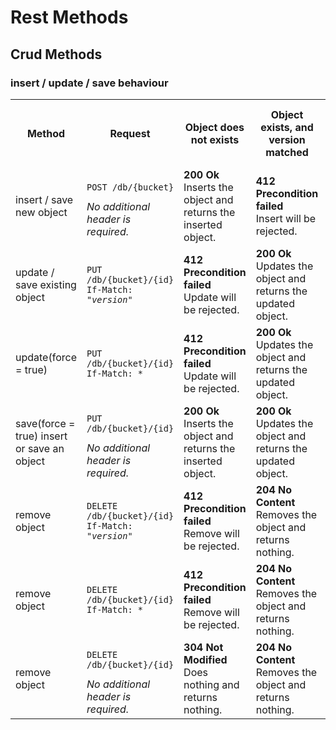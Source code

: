 # Rest Methods

## Crud Methods

### insert / update / save behaviour

<table>
    <tr>
        <th>Method</th>
        <th>Request</th>
        <th>Object does not exists</th>
        <th>Object exists, and version matched</th>
        <th>Object exists, and version doesn't matched</th>
    </tr>
    <tr>
        <td>insert / save new object</td>
        <td>
<pre><code>POST /db/{bucket}</code></pre>   
            <i>No additional header is required.</i>
        </td>
        <td><b>200 Ok</b><br> Inserts the object and returns the inserted object.</td>
        <td><b>412 Precondition failed</b><br> Insert will be rejected.</td>
        <td><b>412 Precondition failed</b><br> Insert will be rejected.</td>
    </tr>
    <tr>
        <td>update / save existing object</td>
        <td>
<pre><code>PUT /db/{bucket}/{id}
If-Match: &quot;<i>version</i>&quot;</code></pre>        
        </td>                                                               
        <td><b>412 Precondition failed</b><br> Update will be rejected.</td>
        <td><b>200 Ok</b><br> Updates the object and returns the updated object.</td>
        <td><b>412 Precondition failed</b><br> Update will be rejected.</td>
    </tr>
    <tr>
        <td>update(force = true)</td>
        <td>
<pre><code>PUT /db/{bucket}/{id}
If-Match: *</code></pre>        
        </td>      
        <td><b>412 Precondition failed</b><br> Update will be rejected.</td>
        <td><b>200 Ok</b><br> Updates the object and returns the updated object.</td>
        <td><b>200 Ok</b><br> Overwrites the object and returns the updated object.</td>
    </tr>
    <tr>
        <td>save(force = true) insert or save an object</td>
        <td>
<pre><code>PUT /db/{bucket}/{id}</code></pre>   
            <i>No additional header is required.</i>
        </td>
        <td><b>200 Ok</b><br> Inserts the object and returns the inserted object.</td>
        <td><b>200 Ok</b><br> Updates the object and returns the updated object.</td>
        <td><b>200 Ok</b><br> Overwrites the object and returns the updated object.</td>
    </tr>
    <tr>
        <td>remove object</td>
        <td>
<pre><code>DELETE /db/{bucket}/{id}
If-Match: &quot;<i>version</i>&quot;</code></pre>        
        </td>                                                               
        <td><b>412 Precondition failed</b><br> Remove will be rejected.</td>
        <td><b>204 No Content</b><br> Removes the object and returns nothing.</td>
        <td><b>412 Precondition failed</b><br> Remove will be rejected.</td>
    </tr>
    <tr>
        <td>remove object</td>
        <td>
<pre><code>DELETE /db/{bucket}/{id}
If-Match: *</code></pre>        
        </td>      
        <td><b>412 Precondition failed</b><br> Remove will be rejected.</td>
        <td><b>204 No Content</b><br> Removes the object and returns nothing.</td>
        <td><b>204 No Content</b><br> Removes the object and returns nothing.</td>
    </tr>
    <tr>
        <td>remove object</td>
        <td>
<pre><code>DELETE /db/{bucket}/{id}</code></pre>   
            <i>No additional header is required.</i>
        </td>
        <td><b>304 Not Modified</b><br> Does nothing and returns nothing.</td>
        <td><b>204 No Content</b><br> Removes the object and returns nothing.</td>
        <td><b>204 No Content</b><br> Removes the object and returns nothing.</td>
    </tr>
</table>
    


